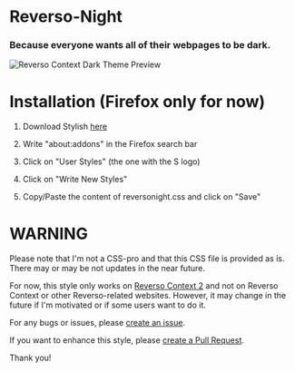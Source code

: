 # Reverso-Night

### Because everyone wants all of their webpages to be dark.

![Reverso Context Dark Theme Preview](https://puu.sh/s7kO5/f4af255c3a.png)

# Installation (Firefox only for now)

1. Download Stylish [here](https://addons.mozilla.org/en-US/firefox/addon/stylish/)

2. Write "about:addons" in the Firefox search bar

3. Click on "User Styles" (the one with the S logo)

4. Click on "Write New Styles"

5. Copy/Paste the content of reversonight.css and click on "Save"

# WARNING

Please note that I'm not a CSS-pro and that this CSS file is provided as is. There may or may be not updates in the near future. 

For now, this style only works on [Reverso Context 2](http://context2.reverso.net/) and not on Reverso Context or other Reverso-related websites. However, it may change in the future if I'm motivated or if some users want to do it. 

For any bugs or issues, please [create an issue](https://github.com/Spidersouris/Reverso-Night/issues/new).

If you want to enhance this style, please [create a Pull Request](https://github.com/Spidersouris/Reverso-Night/pulls).

Thank you!

